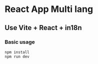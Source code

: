 # React App Multi lang

## Use Vite + React + in18n

### Basic usage
    npm install
    npm run dev
### 




